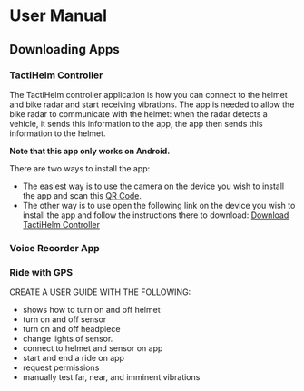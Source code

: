 # User Manual

## Downloading Apps

### TactiHelm Controller

The TactiHelm controller application is how you can connect to the helmet and bike radar and start receiving vibrations. The app is needed to allow the bike radar to communicate with the helmet: when the radar detects a vehicle, it sends this information to the app, the app then sends this information to the helmet.

**Note that this app only works on Android.**

There are two ways to install the app:

- The easiest way is to use the camera on the device you wish to install the app and scan this [QR Code](./controller-download-qr-code.png).
- The other way is to use open the following link on the device you wish to install the app and follow the instructions there to download: [Download TactiHelm Controller](https://expo.dev//accounts/lewis.trundle/projects/tactihelm-controller/builds/9a6f04ec-9146-4f41-a033-6e15cd978b0e)

### Voice Recorder App

### Ride with GPS

CREATE A USER GUIDE WITH THE FOLLOWING:

- shows how to turn on and off helmet
- turn on and off sensor
- turn on and off headpiece
- change lights of sensor.
- connect to helmet and sensor on app
- start and end a ride on app
- request permissions
- manually test far, near, and imminent vibrations